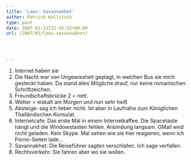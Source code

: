 ```yaml
---
title: 'Laos: Savannakhet'
author: Patrick Kollitsch
type: post
date: 2007-01-13T22:45:52+00:00
url: /2007/01/laos-savannakhet/




---
```

  1. Internet haben sie
  2. Die Nacht war von Ungewissheit geplagt, in welchen Bus sie mich gesteckt haben. Da stand alles M&ouml;gliche drauf, nur keine romanischen Schriftzeichen.
  3. Freundschaftsbr&uuml;cke 2 = nett.
  4. Wetter = eiskalt am Morgen und nun sehr hei&szlig;
  5. Absteige: sag ich lieber nicht. Ist aber in Laufn&auml;he zum K&ouml;niglichen Thail&auml;ndischen Konsulat.
  6. Internetcafe: Das erste Mal in einem Internetkaffee. Die Spacetaste h&auml;ngt und die Windowstasten fehlen. Anbindung langsam. GMail wird nicht geladen. Kein Skype. Mal sehen wie sie hier reagieren, wenn ich Porno-Seiten lade&#8230;
  7. Savannakhet: Die Reisef&uuml;hrer sagten verschlafen. Ich sage verfallen.
  8. Rechtsverkehr. Sie fahren aber wo sie wollen.